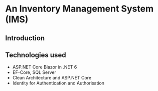 # An Inventory Management System (IMS)

## Introduction

## Technologies used

* ASP.NET Core Blazor in .NET 6
* EF-Core, SQL Server
* Clean Architecture and ASP.NET Core
* Identity for Authentication and Authorisation
